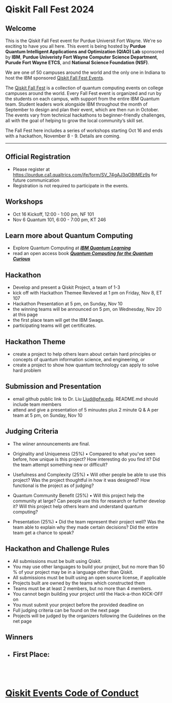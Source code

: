 # Qiskit Fall Fest 2024

## Welcome
This is the Qiskit Fall Fest event for Purdue Universit Fort Wayne. We're so exciting to have you all here. This event is being hosted by **Purdue Quantum Intelligent Applications and Optimization (QIAO) Lab** sponsored by **IBM**, **Purdue Univeristy Fort Wayne Computer Science Department**, **Purude Fort Wayne ETCS**, and **National Science Foundation (NSF)**. 

We are one of 50 campuses around the world and the only one in Indiana to host the IBM sponsored [Qiskit Fall Fest Events](https://qiskit.org/events/fall-fest/).

The [Qiskit Fall Fest](https://medium.com/qiskit/introducing-the-qiskit-fall-fest-feb8456b557) is a collection of quantum computing events on college campuses around the world. Every Fall Fest event is organized and run by the students on each campus, with support from the entire IBM Quantum team. Student leaders work alongside IBM throughout the month of September to design and plan their event, which are then run in October. The events vary from technical hackathons to beginner-friendly challenges, all with the goal of helping to grow the local community’s skill set.

The Fall Fest here includes a series of workshops starting Oct 16 and ends with a hackathon, November 8 - 9. Details are coming.

--------------------------------
## Official Registration
- Please register at https://purdue.ca1.qualtrics.com/jfe/form/SV_74gAJ3qOBtMEz9s for future communication
- Registration is not required to participate in the events.

## Workshops
- Oct 16 Kickoff, 12:00 - 1:00 pm, NF 101
- Nov 6  Quantum 101, 6:00  - 7:00 pm, KT 246

## Learn more about Quantum Computing
- Explore Quantum Computing at [***IBM Quantum Learning***](https://learning.quantum.ibm.com/)
- read an open access book [***Quantum Computing for the Quantum Curious***](https://link.springer.com/book/10.1007/978-3-030-61601-4)
  
## Hackathon
- Develop and present a Qiskit Project, a team of 1-3
- kick off with Hackathon Themee Revleved at 1 pm on Friday, Nov 8, ET 107
- Hackathon Presentation at 5 pm, on Sunday, Nov 10
- the winning teams will be announced on 5 pm, on Wednesday, Nov 20 at this page
- the first place team will get the IBM Swags.
- participating teams will get certificates.

## Hackathon Theme
- create a project to help others learn about certain hard principles or concepts of quantum information science, and engineering, or
- create a project to show how quantum technology can apply to solve hard problem

## Submission and Presentation
- email github public link to Dr. Liu Liud@pfw.edu. README.md should include team members
- attend and give a presentation of 5 minuutes plus 2 minute Q & A per team at 5 pm, on Sunday, Nov 10

## Judging Criteria 
- The wiiner announcements are final.
- Originality and Uniqueness (25%)
•	Compared to what you've seen before, how unique is this project? How interesting do you find it? Did the team attempt something new or difficult?

- Usefulness and Complexity (25%)
•	Will other people be able to use this project? Was the project thoughtful in how it was designed? How functional is the project as of judging?

- Quantum Community Benefit (25%)
•	Will this project help the community at large? Can people use this for research or further develop it? Will this project help others learn and understand quantum computing?

- Presentation (25%)
•	Did the team represent their project well? Was the team able to explain why they made certain decisions? Did the entire team get a chance to speak?

## Hackathon and Challenge Rules

-	All submissions must be built using Qiskit.
-	You may use other languages to build your project, but no more than 50 % of your project may be in a language other than Qiskit.
-	All submissions must be built using an open source license, if applicable
-	Projects built are owned by the teams which constructed them
-	Teams must be at least 2 members, but no more than 4 members.
-	You cannot begin building your project until the Hack-a-thon KICK-OFF on 
-	You must submit your project before the provided deadline on 
-	Full judging criteria can be found on the next page
-	Projects will be judged by the organizers following the Guidelines on the net page

## Winners
- First Place: 
   - 
     
   
<br><br>
# [Qiskit Events Code of Conduct](https://github.com/Qiskit/qiskit/blob/master/CODE_OF_CONDUCT.md)
